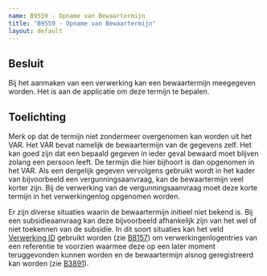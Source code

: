 ```yaml
---
name: B9559 - Opname van Bewaartermijn
title: "B9559 - Opname van Bewaartermijn"
layout: default
---
```

## Besluit
Bij het aanmaken van een verwerking kan een bewaartermijn meegegeven worden. Het is aan de applicatie om deze termijn te bepalen.

## Toelichting
Merk op dat de termijn niet zondermeer overgenomen kan worden uit het VAR. Het VAR bevat namelijk de bewaartermijn van de gegevens zelf. Het kan goed zijn dat een bepaald gegeven in ieder geval bewaard moet blijven zolang een persoon leeft. De termijn die hier bijhoort is dan opgenomen in het VAR. Als een dergelijk gegeven vervolgens gebruikt wordt in het kader van bijvoorbeeld een vergunningsaanvraag, kan de bewaartermijn veel korter zijn. Bij de verwerking van de vergunningsaanvraag moet deze korte termijn in het verwerkingenlog opgenomen worden.

Er zijn diverse situaties waarin de bewaartermijn initieel niet bekend is. Bij een subsidieaanvraag kan deze bijvoorbeeld afhankelijk zijn van het wel of niet toekennen van de subsidie. In dit soort situaties kan het veld [Verwerking ID](../../../gegevenswoordenboek/attributen/Verwerking.ID.md) gebruikt worden (zie [B8157](./8157.md)) om verwerkingenlogentries van een referentie te voorzien waarmee deze op een later moment teruggevonden kunnen worden en de bewaartermijn alsnog geregistreerd kan worden (zie [B3891](./3891.md)).
